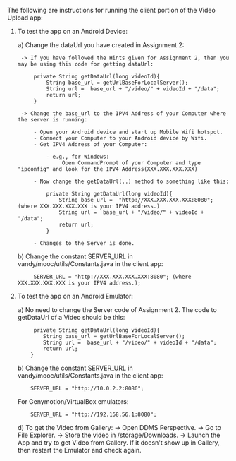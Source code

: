 The following are instructions for running the client portion of the Video Upload app:

1) To test the app on an Android Device:

	a) Change the dataUrl you have created in Assignment 2:
		
		-> If you have followed the Hints given for Assignment 2, then you may be using this code for getting dataUrl:
		
		    private String getDataUrl(long videoId){
			    String base_url = getUrlBaseForLocalServer();
				String url =  base_url + "/video/" + videoId + "/data";
				return url;
            }
			
		-> Change the base_url to the IPV4 Address of your Computer where the server is running:
		
		    - Open your Android device and start up Mobile Wifi hotspot.
			- Connect your Computer to your Android device by Wifi.
			- Get IPV4 Address of your Computer:
			
				- e.g., for Windows:
					 Open CommandPrompt of your Computer and type "ipconfig" and look for the IPV4 Address(XXX.XXX.XXX.XXX)
			
			- Now change the getDataUrl(..) method to something like this:
				
				private String getDataUrl(long videoId){
					String base_url =  "http://XXX.XXX.XXX.XXX:8080"; (where XXX.XXX.XXX.XXX is your IPV4 address.)
					String url =  base_url + "/video/" + videoId + "/data";
					return url;
				}
			
			- Changes to the Server is done.
			
	b) Change the constant SERVER_URL in vandy/mooc/utils/Constants.java in the client app:
		    
			SERVER_URL = "http://XXX.XXX.XXX.XXX:8080"; (where XXX.XXX.XXX.XXX is your IPV4 address.);
 
 	
2)  To test the app on an Android Emulator:

    a) No need to change the Server code of Assignment 2.  The code to getDataUrl of a Video should be this:
	        
			 private String getDataUrl(long videoId){
			    String base_url = getUrlBaseForLocalServer();
				String url =  base_url + "/video/" + videoId + "/data";
				return url;
            }
	
	b) Change the constant SERVER_URL in vandy/mooc/utils/Constants.java in the client app:
		    
			SERVER_URL = "http://10.0.2.2:8080";
			
	   For Genymotion/VirtualBox emulators:
		
			SERVER_URL = "http://192.168.56.1:8080";
    
    
	d) To get the Video from Gallery:
	    -> Open DDMS Perspective.
		-> Go to File Explorer.
		-> Store the video in  /storage/Downloads.
		-> Launch the App and try to get Video from Gallery. If it doesn't show up in Gallery, then restart the Emulator and check again.
				
	

			    
			          
